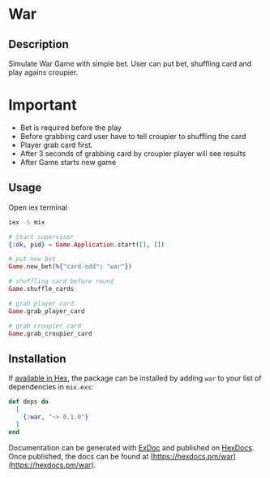 # War

## Description

Simulate War Game with simple bet.
User can put bet, shuffling card and play agains croupier.

# Important

* Bet is required before the play
* Before grabbing card user have to tell croupier to shuffling the card
* Player grab card first.
* After 3 seconds of grabbing card by croupier player will see results
* After Game starts new game

## Usage

Open iex terminal
```bash
iex -S mix
```

```elixir
# Start supervisor 
{:ok, pid} = Game.Application.start([], [])

# put new bet
Game.new_bet(%{"card-odd": "war"})

# shuffling card before round
Game.shuffle_cards

# grab player card
Game.grab_player_card

# grab croupier card
Game.grab_croupier_card
```

## Installation

If [available in Hex](https://hex.pm/docs/publish), the package can be installed
by adding `war` to your list of dependencies in `mix.exs`:

```elixir
def deps do
  [
    {:war, "~> 0.1.0"}
  ]
end
```

Documentation can be generated with [ExDoc](https://github.com/elixir-lang/ex_doc)
and published on [HexDocs](https://hexdocs.pm). Once published, the docs can
be found at [https://hexdocs.pm/war](https://hexdocs.pm/war).

